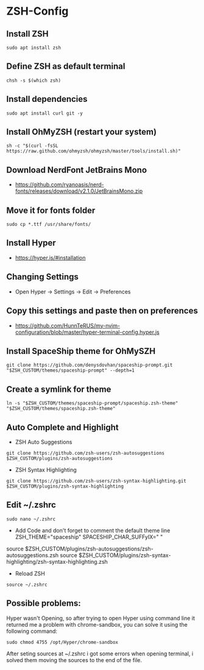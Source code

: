 # ZSH-Config

## Install ZSH
```
sudo apt install zsh
```

## Define ZSH as default terminal
```
chsh -s $(which zsh)
```

## Install dependencies
```
sudo apt install curl git -y
```

## Install OhMyZSH (restart your system)
```
sh -c "$(curl -fsSL https://raw.github.com/ohmyzsh/ohmyzsh/master/tools/install.sh)"
```

## Download NerdFont JetBrains Mono
- https://github.com/ryanoasis/nerd-fonts/releases/download/v2.1.0/JetBrainsMono.zip

## Move it for fonts folder
```
sudo cp *.ttf /usr/share/fonts/
```

## Install Hyper
- https://hyper.is/#installation

## Changing Settings
- Open Hyper -> Settings -> Edit -> Preferences

## Copy this settings and paste then on preferences
- https://github.com/HunnTeRUS/my-nvim-configuration/blob/master/hyper-terminal-config.hyper.js

## Install SpaceShip theme for OhMySZH
```
git clone https://github.com/denysdovhan/spaceship-prompt.git "$ZSH_CUSTOM/themes/spaceship-prompt" --depth=1
```

## Create a symlink for theme
```
ln -s "$ZSH_CUSTOM/themes/spaceship-prompt/spaceship.zsh-theme" "$ZSH_CUSTOM/themes/spaceship.zsh-theme"
```

## Auto Complete and Highlight
- ZSH Auto Suggestions
```
git clone https://github.com/zsh-users/zsh-autosuggestions $ZSH_CUSTOM/plugins/zsh-autosuggestions
```
- ZSH Syntax Highlighting
```
git clone https://github.com/zsh-users/zsh-syntax-highlighting.git $ZSH_CUSTOM/plugins/zsh-syntax-highlighting
```

## Edit ~/.zshrc
```
sudo nano ~/.zshrc
```
- Add Code and don't forget to comment the default theme line
ZSH_THEME="spaceship"
SPACESHIP_CHAR_SUFFyIX=" "

source $ZSH_CUSTOM/plugins/zsh-autosuggestions/zsh-autosuggestions.zsh
source $ZSH_CUSTOM/plugins/zsh-syntax-highlighting/zsh-syntax-highlighting.zsh

- Reload ZSH
```
source ~/.zshrc
```

## Possible problems:
Hyper wasn't Opening, so after trying to open Hyper using command line it returned me a problem with chrome-sandbox, you can solve it using the following command:
```
sudo chmod 4755 /opt/Hyper/chrome-sandbox
```

After seting sources at ~/.zshrc i got some errors when opening terminal, i solved them moving the sources to the end of the file.
